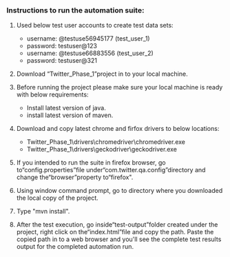 ### Instructions to run the automation suite:

1. Used below test user accounts to create test data sets:
	- username:	@testuse56945177	(test_user_1)
	- password:	testuser@123
	- username:	@testuse66883556	(test_user_2)
	- password:	testuser@321

2. Download “Twitter_Phase_1”project in to your local machine.

3. Before running the project please make sure your local machine is ready with below requirements:
	- Install latest version of java.
	- install latest version of maven.

4. Download and copy latest chrome and firfox drivers to below locations:
	- Twitter_Phase_1\drivers\chromedriver\chromedriver.exe
	- Twitter_Phase_1\drivers\geckodriver\geckodriver.exe

5. If you intended to run the suite in firefox browser, go to“config.properties”file under“com.twitter.qa.config”directory and change the“browser”property to“firefox".

6. Using window command prompt, go to directory where you downloaded the local copy of the project.

7. Type "mvn install".

8. After the test execution, go inside“test-output”folder created under the project, right click on the“index.html”file and copy the path. Paste the copied path in to a web browser and you'll see the complete test results output for the completed automation run.